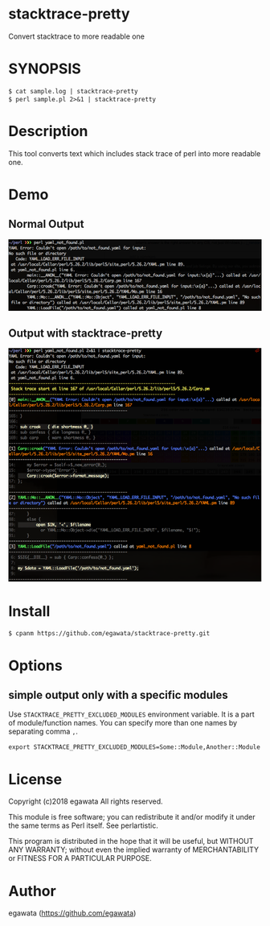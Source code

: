# stacktrace-pretty
Convert stacktrace to more readable one

# SYNOPSIS

~~~
$ cat sample.log | stacktrace-pretty
$ perl sample.pl 2>&1 | stacktrace-pretty
~~~

# Description

This tool converts text which includes stack trace of perl into more readable one.

# Demo

## Normal Output

![image](https://github.com/egawata/stacktrace-pretty/blob/master/images/readme_normal.png)

## Output with stacktrace-pretty

![image](https://github.com/egawata/stacktrace-pretty/blob/master/images/readme_using_tool.png)

# Install

~~~
$ cpanm https://github.com/egawata/stacktrace-pretty.git
~~~

# Options

## simple output only with a specific modules

Use `STACKTRACE_PRETTY_EXCLUDED_MODULES` environment variable.
It is a part of module/function names. 
You can specify more than one names by separating comma `,`. 

~~~
export STACKTRACE_PRETTY_EXCLUDED_MODULES=Some::Module,Another::Module
~~~


# License

Copyright (c)2018 egawata All rights reserved.

This module is free software; you can redistribute it and/or modify it under the same terms as Perl itself. See perlartistic.

This program is distributed in the hope that it will be useful, but WITHOUT ANY WARRANTY; without even the implied warranty of MERCHANTABILITY or FITNESS FOR A PARTICULAR PURPOSE.

# Author

egawata (https://github.com/egawata)
